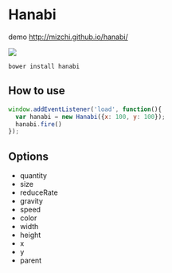 # Hanabi

demo http://mizchi.github.io/hanabi/

![](http://i.gyazo.com/cb21a8f556bc6e3b5b43f83d235aeec9.gif)

```
bower install hanabi
```

## How to use

```javascript
window.addEventListener('load', function(){
  var hanabi = new Hanabi({x: 100, y: 100});
  hanabi.fire()
});
```

## Options

- quantity
- size
- reduceRate
- gravity
- speed
- color
- width
- height
- x
- y
- parent
